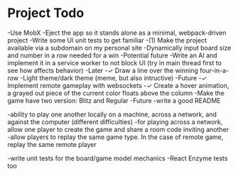 # Project Todo
-Use MobX
-Eject the app so it stands alone as a minimal, webpack-driven project
-Write some UI unit tests to get familiar
-(1) Make the project available via a subdomain on my personal site
-Dynamically input board size and number in a row needed for a win
    -Potential future
-Write an AI and implement it in a service worker to not block UI (try in main thread first to see how affects behavior)
    -Later
-✓ Draw a line over the winning four-in-a-row
-Light theme/dark theme (meme, but also intructive)
    -Future
-✓ Implement remote gameplay with websockets
-✓ Create a hover animation, a grayed out piece of the current color floats above the column
-Make the game have two version: Blitz and Regular
    -Future
-write a good README

-ability to play one another locally on a machine, across a network, and against the computer (different difficulties)
    -for playing across a network, allow one player to create the game and share a room code inviting another
    -allow players to replay the same game type. In the case of remote game, replay the same remote player

-write unit tests for the board/game model mechanics 
    -React Enzyme tests too
